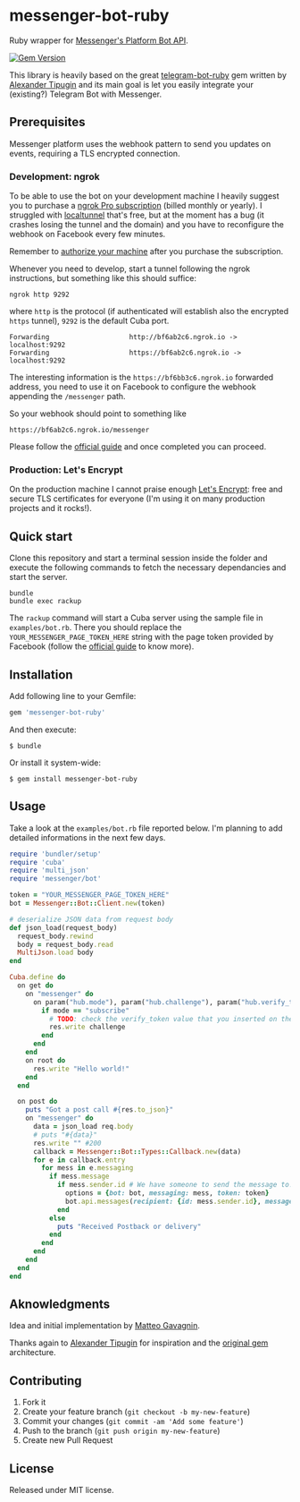 # messenger-bot-ruby

Ruby wrapper for [Messenger's Platform Bot API](https://developers.facebook.com/docs/messenger-platform).

[![Gem Version](https://badge.fury.io/rb/messenger-bot-ruby.svg)](http://badge.fury.io/rb/messenger-bot-ruby)

This library is heavily based on the great [telegram-bot-ruby](https://github.com/atipugin/telegram-bot-ruby) gem written by [Alexander Tipugin](mailto:atipugin@gmail.com) and its main goal is let you easily integrate your (existing?) Telegram Bot with Messenger.

## Prerequisites

Messenger platform uses the webhook pattern to send you updates on events, requiring a TLS encrypted connection.

### Development: ngrok

To be able to use the bot on your development machine I heavily suggest you to purchase a [ngrok Pro subscription](https://ngrok.com/product#pricing) (billed monthly or yearly). I struggled with [localtunnel](https://localtunnel.me) that's free, but at the moment has a bug (it crashes losing the tunnel and the domain) and you have to reconfigure the webhook on Facebook every few minutes.

Remember to [authorize your machine](https://dashboard.ngrok.com/auth) after you purchase the subscription.

Whenever you need to develop, start a tunnel following the ngrok instructions, but something like this should suffice:

```shell
ngrok http 9292
```

where `http` is the protocol (if authenticated will establish also the encrypted `https` tunnel), `9292` is the default Cuba port.

```shell
Forwarding                    http://bf6ab2c6.ngrok.io -> localhost:9292
Forwarding                    https://bf6ab2c6.ngrok.io -> localhost:9292
```

The interesting information is the `https://bf6bb3c6.ngrok.io` forwarded address, you need to use it on Facebook to configure the webhook appending the `/messenger` path.

So your webhook should point to something like

    https://bf6ab2c6.ngrok.io/messenger

Please follow the [official guide](https://developers.facebook.com/docs/messenger-platform) and once completed you can proceed.

### Production: Let's Encrypt

On the production machine I cannot praise enough [Let's Encrypt](http://letsencrypt.org): free and secure TLS certificates for everyone (I'm using it on many production projects and it rocks!).

## Quick start

Clone this repository and start a terminal session inside the folder and execute the following commands to fetch the necessary dependancies and start the server.

```shell
bundle
bundle exec rackup
```

The `rackup` command will start a Cuba server using the sample file in `examples/bot.rb`.
There you should replace the `YOUR_MESSENGER_PAGE_TOKEN_HERE` string with the page token provided by Facebook (follow the [official guide](https://developers.facebook.com/docs/messenger-platform) to know more).

## Installation

Add following line to your Gemfile:

```ruby
gem 'messenger-bot-ruby'
```

And then execute:

```shell
$ bundle
```

Or install it system-wide:

```shell
$ gem install messenger-bot-ruby
```

## Usage

Take a look at the `examples/bot.rb` file reported below.
I'm planning to add detailed informations in the next few days.

```ruby
require 'bundler/setup'
require 'cuba'
require 'multi_json'
require 'messenger/bot'

token = "YOUR_MESSENGER_PAGE_TOKEN_HERE"
bot = Messenger::Bot::Client.new(token)

# deserialize JSON data from request body
def json_load(request_body)
  request_body.rewind
  body = request_body.read
  MultiJson.load body
end

Cuba.define do
  on get do
    on "messenger" do
      on param("hub.mode"), param("hub.challenge"), param("hub.verify_token") do |mode, challenge, token|
        if mode == "subscribe"
          # TODO: check the verify_token value that you inserted on the facebook developer page
          res.write challenge
        end
      end
    end
    on root do
      res.write "Hello world!"
    end
  end

  on post do
    puts "Got a post call #{res.to_json}"
    on "messenger" do
      data = json_load req.body
      # puts "#{data}"
      res.write "" #200
      callback = Messenger::Bot::Types::Callback.new(data)
      for e in callback.entry
        for mess in e.messaging
          if mess.message
            if mess.sender.id # We have someone to send the message to!
              options = {bot: bot, messaging: mess, token: token}
              bot.api.messages(recipient: {id: mess.sender.id}, message: { text: "Hello from a Bot!"})
            end
          else
            puts "Received Postback or delivery"
          end
        end
      end
    end
  end
end

```

## Aknowledgments

Idea and initial implementation by [Matteo Gavagnin](https://twitter.com/macteo).

Thanks again to [Alexander Tipugin](mailto:atipugin@gmail.com) for inspiration and the [original gem](https://github.com/atipugin/telegram-bot-ruby) architecture.

## Contributing

1. Fork it
2. Create your feature branch (`git checkout -b my-new-feature`)
3. Commit your changes (`git commit -am 'Add some feature'`)
4. Push to the branch (`git push origin my-new-feature`)
5. Create new Pull Request

## License

Released under MIT license.
